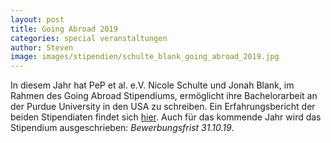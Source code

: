 ```yaml
---
layout: post
title: Going Abroad 2019
categories: special veranstaltungen
author: Steven
image: images/stipendien/schulte_blank_going_abroad_2019.jpg
---
```


In diesem Jahr hat PeP et al. e.V. Nicole Schulte und Jonah Blank, im Rahmen des Going Abroad
Stipendiums, ermöglicht ihre Bachelorarbeit an der Purdue University in den USA zu schreiben.
Ein Erfahrungsbericht der beiden Stipendiaten findet sich [hier](https://pep-dortmund.org/stipendien/erfahrungsberichte.html).
Auch für das kommende Jahr wird das Stipendium ausgeschrieben: _Bewerbungsfrist 31.10.19_.